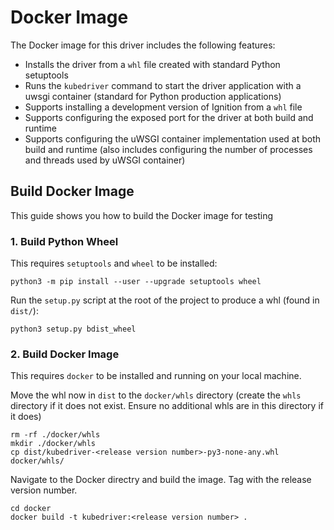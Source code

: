 # Docker Image

The Docker image for this driver includes the following features:

- Installs the driver from a `whl` file created with standard Python setuptools
- Runs the `kubedriver` command to start the driver application with a uwsgi container (standard for Python production applications)
- Supports installing a development version of Ignition from a `whl` file
- Supports configuring the exposed port for the driver at both build and runtime
- Supports configuring the uWSGI container implementation used at both build and runtime (also includes configuring the number of processes and threads used by uWSGI container)

## Build Docker Image

This guide shows you how to build the Docker image for testing 

### 1. Build Python Wheel

This requires `setuptools` and `wheel` to be installed:

```
python3 -m pip install --user --upgrade setuptools wheel
```

Run the `setup.py` script at the root of the project to produce a whl (found in `dist/`):

```
python3 setup.py bdist_wheel
```

### 2. Build Docker Image

This requires `docker` to be installed and running on your local machine.

Move the whl now in `dist` to the `docker/whls` directory (create the `whls` directory if it does not exist. Ensure no additional whls are in this directory if it does)

```
rm -rf ./docker/whls
mkdir ./docker/whls
cp dist/kubedriver-<release version number>-py3-none-any.whl docker/whls/
```

Navigate to the Docker directry and build the image. Tag with the release version number.

```
cd docker
docker build -t kubedriver:<release version number> .
```